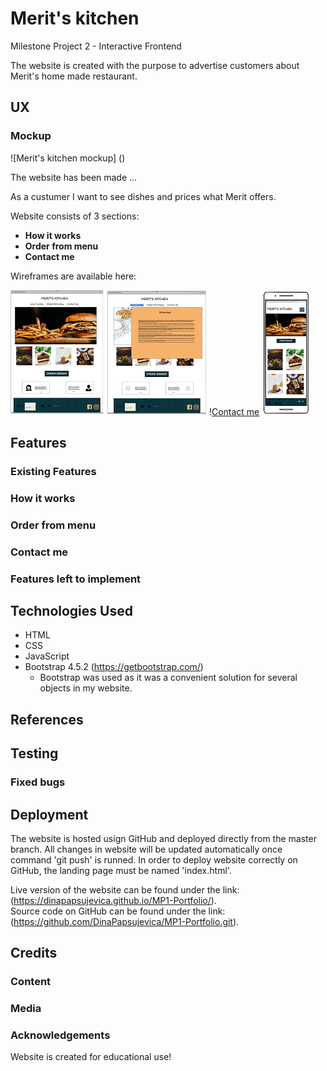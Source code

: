 # Merit's kitchen

Milestone Project 2 - Interactive Frontend

The website is created with the purpose to advertise customers about Merit's home made restaurant.

## UX

### Mockup

![Merit's kitchen mockup] ()

The website has been made ...

As a custumer I want to see dishes and prices what Merit offers.

Website consists of 3 sections:

- **How it works**
- **Order from menu**
- **Contact me**

Wireframes are available here:

![How it works](wireframes/w-1.png)
![Order from menu](wireframes/w-2.png) \![Contact me](wireframes/w-4.png)
![Mobile](wireframes/w-5.png)

## Features

### Existing Features

### How it works

### Order from menu

### Contact me

### Features left to implement

## Technologies Used

- HTML
- CSS
- JavaScript
- Bootstrap 4.5.2 (https://getbootstrap.com/)
  - Bootstrap was used as it was a convenient solution for several objects in my website.

## References

## Testing

### Fixed bugs

## Deployment

The website is hosted usign GitHub and deployed directly from the master branch.
All changes in website will be updated automatically once command 'git push' is runned.
In order to deploy website correctly on GitHub, the landing page must be named 'index.html'.

Live version of the website can be found under the link: (https://dinapapsujevica.github.io/MP1-Portfolio/).  
Source code on GitHub can be found under the link: (https://github.com/DinaPapsujevica/MP1-Portfolio.git).

## Credits

### Content

### Media

### Acknowledgements

Website is created for educational use!
